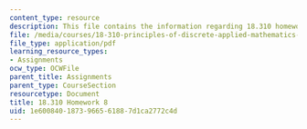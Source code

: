 ```yaml
---
content_type: resource
description: This file contains the information regarding 18.310 homework 8.
file: /media/courses/18-310-principles-of-discrete-applied-mathematics-fall-2013/1e6008401873966561887d1ca2772c4d_MIT18_310F13_Homework8.pdf
file_type: application/pdf
learning_resource_types:
- Assignments
ocw_type: OCWFile
parent_title: Assignments
parent_type: CourseSection
resourcetype: Document
title: 18.310 Homework 8
uid: 1e600840-1873-9665-6188-7d1ca2772c4d
---
```

